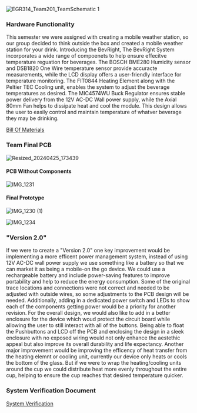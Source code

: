 ![EGR314_Team201_TeamSchematic 1](https://github.com/EGR-314-Team-201/EGR-314-Team-201/assets/156974933/fad725d7-cb15-40a9-99fd-68837a511370)




### Hardware Functionality
This semester we were assigned with creating a mobile weather station, so our group decided to think outside the box and created a mobile weather station for your drink. Introducing the BevRight, The BevRight System incorporates a wide range of compoenets to help ensure effecitve temperature reguation for beverages. The BOSCH BME280 Humidity sensor and DSB1820 One Wire temperature sensor provide accuracte measurements, while the LCD display offers a user-friendly interface for temperature monitoring. The FIT0844 Heating Element along with the Peltier TEC Cooling unit, enables the system to adjust the beverage temperatures as desired. The MIC4574WU Buck Regulator ensures stable power delivery from the 12V AC-DC Wall power supply, while the Axial 80mm Fan helps to dissipate heat and cool the module. This design allows the user to easily control and maintain temperature of whatver beverage they may be drinking.







[Bill Of Materials](/Checkpoint2/Bill_of_Materials.pdf)


### Team Final PCB
![Resized_20240425_173439](https://github.com/EGR-314-Team-201/EGR-314-Team-201/assets/156974933/c8b822ca-5a4a-4210-929f-9941cdda1393)

#### PCB Without Components
![IMG_1231](https://github.com/EGR-314-Team-201/EGR-314-Team-201/assets/156974933/bd8c12b8-8d1d-426e-8115-28a43e108205)




#### Final Prototype
![IMG_1230 (1)](https://github.com/EGR-314-Team-201/EGR-314-Team-201/assets/156974933/8edec8d2-95a4-45e5-810d-136949d0143d)


![IMG_1234](https://github.com/EGR-314-Team-201/EGR-314-Team-201/assets/156974933/48f5e141-ac27-422a-8f7d-0ec0b015ca49)





### "Version 2.0"
If we were to create a "Version 2.0" one key improvement would be implementing a more efficent power management system, instead of using 12V AC-DC wall power supply we use something like a battery so that we can market it as being a mobile-on the go device. We could use a rechargeable battery and include power-saving features to improve portability and help to reduce the energy consumption. Some of the original trace locations and connections were not correct and needed to be adjusted with outside wires, so some adjustments to the PCB design will be needed. Additionally, adding in a dedicated power switch and LEDs to show each of the components getting power would be a priority for another revision. For the overall design, we would also like to add in a better enclosure for the device which woud protect the circuit board while allowing the user to still interact with all of the buttons. Being able to float the Pushbuttons and LCD off the PCB and enclosing the design in a sleek enclosure with no exposed wiring would not only enhance the aestethic appeal but also improve its overall durability and life expectancy. Another major improvement would be improving the efficency of heat transfer from the heating elemnt or cooling unit, currently our device only heats or cools the bottom of the glass. But if we were to wrap the heating/cooling units around the cup we could distribute heat more evenly throughout the entire cup, helping to ensure the cup reaches that desired temperature quicker.



### System Verification Document
[System Verification](/Checkpoint3/System_Verification.md)
